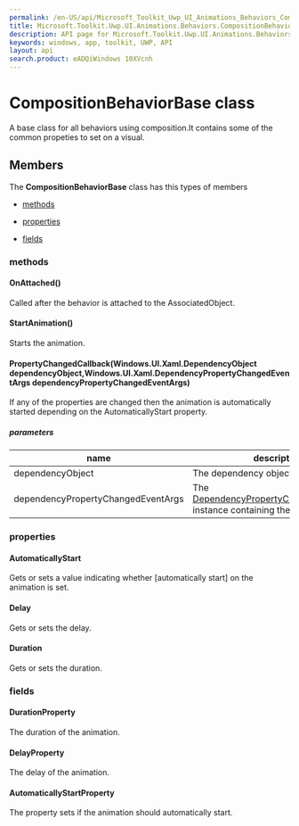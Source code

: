 ```yaml
---
permalink: /en-US/api/Microsoft_Toolkit_Uwp_UI_Animations_Behaviors_CompositionBehaviorBase.htm
title: Microsoft.Toolkit.Uwp.UI.Animations.Behaviors.CompositionBehaviorBase API 
description: API page for Microsoft.Toolkit.Uwp.UI.Animations.Behaviors.CompositionBehaviorBase
keywords: windows, app, toolkit, UWP, API
layout: api
search.product: eADQiWindows 10XVcnh
---
```



# CompositionBehaviorBase class

A base class for all behaviors using composition.It contains some of the common propeties to set on a visual.

## Members

The **CompositionBehaviorBase** class has this types of members

* [methods](#methods)

* [properties](#properties)

* [fields](#fields)

### methods

#### OnAttached()

Called after the behavior is attached to the AssociatedObject.



#### StartAnimation()

Starts the animation.



#### PropertyChangedCallback(Windows.UI.Xaml.DependencyObject dependencyObject,Windows.UI.Xaml.DependencyPropertyChangedEventArgs dependencyPropertyChangedEventArgs)

If any of the properties are changed then the animation is automatically started depending on the AutomaticallyStart property.

##### parameters



| name | description | type || --- | --- | --- || dependencyObject | The dependency object. | [DependencyObject](https://msdn.microsoft.com/library/windows/apps/Windows.UI.Xaml.DependencyObject) || dependencyPropertyChangedEventArgs | The [DependencyPropertyChangedEventArgs](https://msdn.microsoft.com/library/windows/apps/Windows.UI.Xaml.DependencyPropertyChangedEventArgs) instance containing the event data. | [DependencyPropertyChangedEventArgs](https://msdn.microsoft.com/library/windows/apps/Windows.UI.Xaml.DependencyPropertyChangedEventArgs) |


### properties

#### AutomaticallyStart

Gets or sets a value indicating whether [automatically start] on the animation is set.



#### Delay

Gets or sets the delay.



#### Duration

Gets or sets the duration.



### fields

#### DurationProperty

The duration of the animation.



#### DelayProperty

The delay of the animation.



#### AutomaticallyStartProperty

The property sets if the animation should automatically start.


